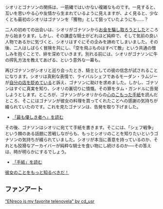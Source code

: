 <!-- title: 彼は彼女を直せるのか？ -->
<!-- relationship: Business -->

シオリとゴナソンの関係は、一筋縄ではいかない複雑なものです。一見すると、互いを思いやる心や友情から生まれているように見えますが、よく見ると、少なくとも最初のシオリはゴナソンを「獲物」として狙っていたようにも……？

二人の初めての出会いは、シオリがゴナソンから[お金を騙し取ろうとした](https://youtu.be/CPT2cj934-I?t=9251)ところから始まります。しかし、その謙虚な騎士がどれほど純粋で、そして気前の良い人物であるかに気づくと、シオリはすぐにその企みを諦めてしまいました。その後、二人はしばらく冒険を共にし、「空を飛ぶものはすべて敵」という共通の憎しみを抱くことで、絆を深めていきます。別れる前には、シオリがゴナソンに牛の搾乳方法を教えてあげる、という意外な一幕も。

再びゴナソンがシオリと巡り会ったとき、騎士としての彼の信念が試されることになります。シオリは真剣な表情で、ライバルシェフであるモーダン・ラムジーが[自分の店を貶めている](https://youtu.be/CPT2cj934-I?t=12331)と訴え、ゴナソンに助けを求めました。しかし、ゴナソンはすぐに真実を知り、シオリの裏切りに憤慨。その罪をタム・ガンドルに告発しようとします。ところが、ゴナソンがシオリからの[心のこもった手紙](https://youtu.be/CPT2cj934-I?t=13233)を読んだところ、そこにはゴナソンが彼女の料理を買ってくれたことへの感謝の気持ちが綴られていたのです。これを見たゴナソンは、告発を取り下げました。

- [「最も優しき者へ」を読む](#text:to-da-kindest-1)

その後、ゴナソンはシオリに宛てて手紙を書きます。そこには、「シェフ戦争」という棘のある話題に苦戦しながらも、もっとシオリのことを知りたいというゴナソンの気持ちが綴られていました。シオリが本当に善意を持っているのか、それとも狡猾なアーカイバーが純粋な騎士を食い物にし続けるのか──その答えは、時が明らかにするでしょう。

- [「手紙」を読む](#text:letter)

[彼女のことをもっと知るべきだ！](#embed:https://youtu.be/CPT2cj934-I?t=15101)

## ファンアート

["ENreco is my favorite telenovela" by cd_usr](https://x.com/cd_usr/status/1921362193527845250)
